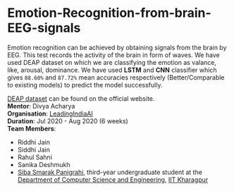 # Emotion-Recognition-from-brain-EEG-signals
Emotion recognition can be achieved by obtaining signals from the brain by EEG. This test records the activity of the brain in form of waves. We have used DEAP dataset on which we are classifying the emotion as valance, like, arousal, dominance. We have used **LSTM** and **CNN** classifier which gives `88.60%` and `87.72%` mean accuracies respectively (Better/Comparable to existing models) to predict the model successfully.

[DEAP dataset](https://www.eecs.qmul.ac.uk/mmv/datasets/deap/index.html) can be found on the official website.  
**Mentor**: Divya Acharya  
**Organisation**: [LeadingIndiaAI](https://www.leadingindia.ai/)  
**Duration**: Jul 2020 - Aug 2020 (6 weeks)  
**Team Members**:  
- Riddhi Jain  
- Siddhi Jain  
- Rahul Sahni  
- Sanika Deshmukh  
- [Siba Smarak Panigrahi](https://github.com/sibasmarak), third-year undergraduate student at the [Department of Computer Science and Engineering](http://cse.iitkgp.ac.in/), [IIT Kharagpur](http://www.iitkgp.ac.in/)
